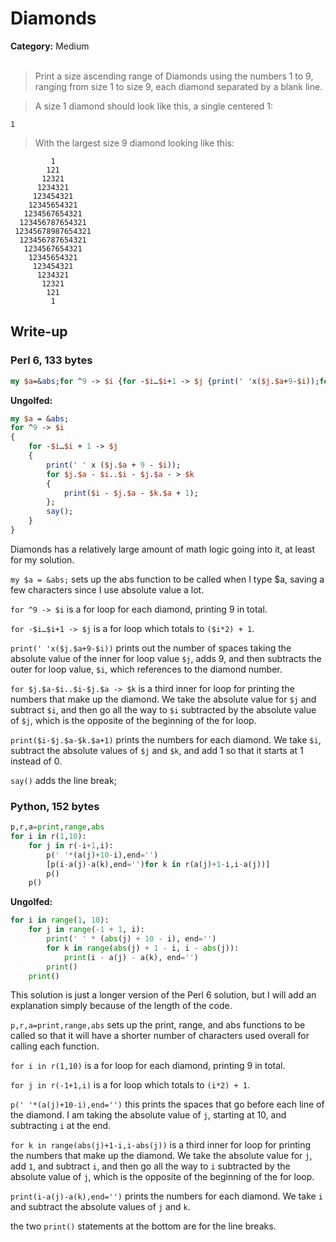 <h1>Diamonds</h1>
<b>Category:</b> Medium
<br><br>

> Print a size ascending range of Diamonds using the numbers 1 to 9, ranging from size 1 to size 9, each diamond separated by a blank line.

> A size 1 diamond should look like this, a single centered 1:

```
1
```

> With the largest size 9 diamond looking like this:

```
         1
        121
       12321
      1234321
     123454321
    12345654321
   1234567654321
  123456787654321
 12345678987654321
  123456787654321
   1234567654321
    12345654321
     123454321
      1234321
       12321
        121
         1
```

<h2>Write-up</h2>

<h3>Perl 6, 133 bytes</h3>


```Perl
my $a=&abs;for ^9 -> $i {for -$i…$i+1 -> $j {print(' 'x($j.$a+9-$i));for $j.$a-$i..$i-$j.$a -> $k {print($i-$j.$a-$k.$a+1);};say();}}
```

<b>Ungolfed:</b>

```Perl
my $a = &abs;
for ^9 -> $i
{
    for -$i…$i + 1 -> $j
    {
        print(' ' x ($j.$a + 9 - $i));
        for $j.$a - $i..$i - $j.$a - > $k
        {
            print($i - $j.$a - $k.$a + 1);
        };
        say();
    }
}
```

Diamonds has a relatively large amount of math logic going into it, at least for my solution.

`my $a = &abs;` sets up the abs function to be called when I type $a, saving a few characters since I use absolute value a lot.

`for ^9 -> $i` is a for loop for each diamond, printing 9 in total.

`for -$i…$i+1 -> $j` is a for loop which totals to `($i*2) + 1`.

`print(' 'x($j.$a+9-$i))` prints out the number of spaces taking the absolute value of the inner for loop value `$j`, adds 9, and then subtracts the outer for loop value, `$i`, which references to the diamond number.

`for $j.$a-$i..$i-$j.$a -> $k` is a third inner for loop for printing the numbers that make up the diamond. We take the absolute value for `$j` and subtract `$i`, and then go all the way to `$i` subtracted by the absolute value of `$j`, which is the opposite of the beginning of the for loop.

`print($i-$j.$a-$k.$a+1)` prints the numbers for each diamond. We take `$i`, subtract the absolute values of `$j` and `$k`, and add 1 so that it starts at 1 instead of 0.

`say()` adds the line break;

<h3>Python, 152 bytes</h3>


```Python
p,r,a=print,range,abs
for i in r(1,10):
    for j in r(-i+1,i):
        p(' '*(a(j)+10-i),end='')
        [p(i-a(j)-a(k),end='')for k in r(a(j)+1-i,i-a(j))]
        p()
    p()
```

<b>Ungolfed:</b>

```Python
for i in range(1, 10):
    for j in range(-1 + 1, i):
        print(' ' * (abs(j) + 10 - i), end='')
        for k in range(abs(j) + 1 - i, i - abs(j)):
            print(i - a(j) - a(k), end='')
        print()
    print()
```


This solution is just a longer version of the Perl 6 solution, but I will add an explanation simply because of the length of the code.

`p,r,a=print,range,abs` sets up the print, range, and abs functions to be called so that it will have a shorter number of characters used overall for calling each function.

`for i in r(1,10)` is a for loop for each diamond, printing 9 in total.

`for j in r(-1+1,i)` is a for loop which totals to `(i*2) + 1`.

`p(' '*(a(j)+10-i),end='')` this prints the spaces that go before each line of the diamond. I am taking the absolute value of `j`, starting at 10, and subtracting `i` at the end.

`for k in range(abs(j)+1-i,i-abs(j))` is a third inner for loop for printing the numbers that make up the diamond. We take the absolute value for `j`, add `1`, and subtract `i`, and then go all the way to `i` subtracted by the absolute value of `j`, which is the opposite of the beginning of the for loop.

`print(i-a(j)-a(k),end='')` prints the numbers for each diamond. We take `i` and subtract the absolute values of `j` and `k`.

the two `print()` statements at the bottom are for the line breaks.